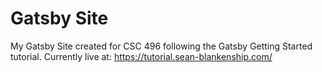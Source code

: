 # Gatsby Site
My Gatsby Site created for CSC 496 following the Gatsby Getting Started tutorial.
Currently live at: https://tutorial.sean-blankenship.com/
